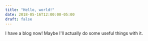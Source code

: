 ```yaml
---
title: "Hello, world!"
date: 2018-05-16T12:00:00-05:00
draft: false
---
```


I have a blog now! Maybe I'll actually do some useful things with it.
